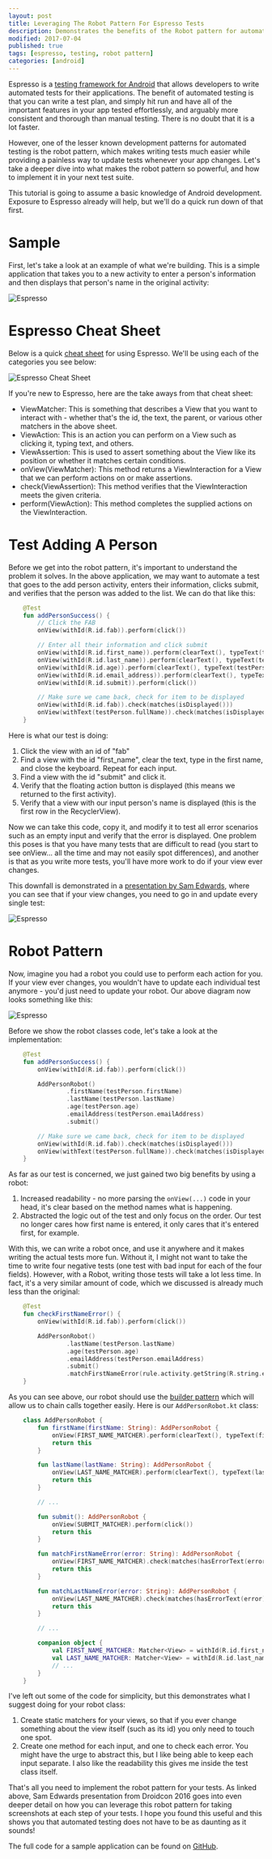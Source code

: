 ```yaml
---
layout: post
title: Leveraging The Robot Pattern For Espresso Tests
description: Demonstrates the benefits of the Robot pattern for automated testing in Android.
modified: 2017-07-04
published: true
tags: [espresso, testing, robot pattern]
categories: [android]
---
```


Espresso is a [testing framework for Android](https://developer.android.com/training/testing/ui-testing/espresso-testing.html) that allows developers to write automated tests for their applications. The benefit of automated testing is that you can write a test plan, and simply hit run and have all of the important features in your app tested effortlessly, and arguably more consistent and thorough than manual testing. There is no doubt that it is a lot faster.

However, one of the lesser known development patterns for automated testing is the robot pattern, which makes writing tests much easier while providing a painless way to update tests whenever your app changes. Let's take a deeper dive into what makes the robot pattern so powerful, and how to implement it in your next test suite.

<!--more-->

This tutorial is going to assume a basic knowledge of Android development. Exposure to Espresso already will help, but we'll do a quick run down of that first.

# Sample

First, let's take a look at an example of what we're building. This is a simple application that takes you to a new activity to enter a person's information and then displays that person's name in the original activity:

![Espresso](/images/espresso/sample.gif)

# Espresso Cheat Sheet

Below is a quick [cheat sheet](https://google.github.io/android-testing-support-library/docs/espresso/cheatsheet/) for using Espresso. We'll be using each of the categories you see below:

![Espresso Cheat Sheet](/images/espresso-cheatsheet.png)

If you're new to Espresso, here are the take aways from that cheat sheet:
 * ViewMatcher: This is something that describes a View that you want to interact with - whether that's the id, the text, the parent, or various other matchers in the above sheet.
 * ViewAction: This is an action you can perform on a View such as clicking it, typing text, and others.
 * ViewAssertion: This is used to assert something about the View like its position or whether it matches certain conditions.
 * onView(ViewMatcher): This method returns a ViewInteraction for a View that we can perform actions on or make assertions.
 * check(ViewAssertion): This method verifies that the ViewInteraction meets the given criteria.
 * perform(ViewAction): This method completes the supplied actions on the ViewInteraction.

# Test Adding A Person

Before we get into the robot pattern, it's important to understand the problem it solves. In the above application, we may want to automate a test that goes to the add person activity, enters their information, clicks submit, and verifies that the person was added to the list. We can do that like this:

```kotlin
    @Test
    fun addPersonSuccess() {
    	// Click the FAB
        onView(withId(R.id.fab)).perform(click())

        // Enter all their information and click submit
        onView(withId(R.id.first_name)).perform(clearText(), typeText(testPerson.firstName), closeSoftKeyboard())
        onView(withId(R.id.last_name)).perform(clearText(), typeText(testPerson.lastName), closeSoftKeyboard())
        onView(withId(R.id.age)).perform(clearText(), typeText(testPerson.age.toString()), closeSoftKeyboard())
        onView(withId(R.id.email_address)).perform(clearText(), typeText(testPerson.emailAddress), closeSoftKeyboard())
        onView(withId(R.id.submit)).perform(click())

        // Make sure we came back, check for item to be displayed
        onView(withId(R.id.fab)).check(matches(isDisplayed()))
        onView(withText(testPerson.fullName)).check(matches(isDisplayed()))
    }
```

Here is what our test is doing:
 1. Click the view with an id of "fab"
 2. Find a view with the id "first_name", clear the text, type in the first name, and close the keyboard. Repeat for each input.
 3. Find a view with the id "submit" and click it.
 4. Verify that the floating action button is displayed (this means we returned to the first activity).
 5. Verify that a view with our input person's name is displayed (this is the first row in the RecyclerView).

Now we can take this code, copy it, and modify it to test all error scenarios such as an empty input and verify that the error is displayed. One problem this poses is that you have many tests that are difficult to read (you start to see onView... all the time and may not easily spot differences), and another is that as you write more tests, you'll have more work to do if your view ever changes.

This downfall is demonstrated in a [presentation by Sam Edwards](https://www.youtube.com/watch?v=fhx_Ji5s3p4), where you can see that if your view changes, you need to go in and update every single test:

![Espresso](/images/espresso-no-robot.png)

# Robot Pattern

Now, imagine you had a robot you could use to perform each action for you. If your view ever changes, you wouldn't have to update each individual test anymore - you'd just need to update your robot. Our above diagram now looks something like this:

![Espresso](/images/espresso-robot.png)

Before we show the robot classes code, let's take a look at the implementation:

```kotlin
    @Test
    fun addPersonSuccess() {
        onView(withId(R.id.fab)).perform(click())

        AddPersonRobot()
                .firstName(testPerson.firstName)
                .lastName(testPerson.lastName)
                .age(testPerson.age)
                .emailAddress(testPerson.emailAddress)
                .submit()

        // Make sure we came back, check for item to be displayed
        onView(withId(R.id.fab)).check(matches(isDisplayed()))
        onView(withText(testPerson.fullName)).check(matches(isDisplayed()))
    }
```

As far as our test is concerned, we just gained two big benefits by using a robot:

 1. Increased readability - no more parsing the `onView(...)` code in your head, it's clear based on the method names what is happening.
 2. Abstracted the logic out of the test and only focus on the order. Our test no longer cares how first name is entered, it only cares that it's entered first, for example.

With this, we can write a robot once, and use it anywhere and it makes writing the actual tests more fun. Without it, I might not want to take the time to write four negative tests (one test with bad input for each of the four fields). However, with a Robot, writing those tests will take a lot less time. In fact, it's a very similar amount of code, which we discussed is already much less than the original:

```kotlin
    @Test
    fun checkFirstNameError() {
        onView(withId(R.id.fab)).perform(click())

        AddPersonRobot()
                .lastName(testPerson.lastName)
                .age(testPerson.age)
                .emailAddress(testPerson.emailAddress)
                .submit()
                .matchFirstNameError(rule.activity.getString(R.string.err_first_name_blank))
    }
```

As you can see above, our robot should use the [builder pattern](http://www.javaworld.com/article/2074938/core-java/too-many-parameters-in-java-methods-part-3-builder-pattern.html) which will allow us to chain calls together easily. Here is our `AddPersonRobot.kt` class:

```kotlin
    class AddPersonRobot {
        fun firstName(firstName: String): AddPersonRobot {
            onView(FIRST_NAME_MATCHER).perform(clearText(), typeText(firstName), ViewActions.closeSoftKeyboard())
            return this
        }

        fun lastName(lastName: String): AddPersonRobot {
            onView(LAST_NAME_MATCHER).perform(clearText(), typeText(lastName), ViewActions.closeSoftKeyboard())
            return this
        }

        // ...

        fun submit(): AddPersonRobot {
            onView(SUBMIT_MATCHER).perform(click())
            return this
        }

        fun matchFirstNameError(error: String): AddPersonRobot {
            onView(FIRST_NAME_MATCHER).check(matches(hasErrorText(error)))
            return this
        }

        fun matchLastNameError(error: String): AddPersonRobot {
            onView(LAST_NAME_MATCHER).check(matches(hasErrorText(error)))
            return this
        }

        // ...

        companion object {
            val FIRST_NAME_MATCHER: Matcher<View> = withId(R.id.first_name)
            val LAST_NAME_MATCHER: Matcher<View> = withId(R.id.last_name)
            // ...
        }
    }
```

I've left out some of the code for simplicity, but this demonstrates what I suggest doing for your robot class:

 1. Create static matchers for your views, so that if you ever change something about the view itself (such as its id) you only need to touch one spot.
 2. Create one method for each input, and one to check each error. You might have the urge to abstract this, but I like being able to keep each input separate. I also like the readability this gives me inside the test class itself.

That's all you need to implement the robot pattern for your tests. As linked above, Sam Edwards presentation from Droidcon 2016 goes into even deeper detail on how you can leverage this robot pattern for taking screenshots at each step of your tests. I hope you found this useful and this shows you that automated testing does not have to be as daunting as it sounds!

The full code for a sample application can be found on [GitHub]().